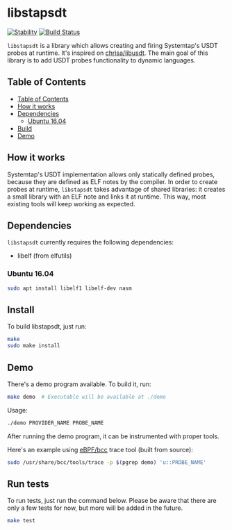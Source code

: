 # libstapsdt

[![Stability](https://img.shields.io/badge/version-unstable-lightgrey.svg?style=flat-square)](https://github.com/sthima/libstapsdt)
[![Build Status](https://img.shields.io/travis/sthima/libstapsdt/master.svg?style=flat-square)](https://travis-ci.org/sthima/libstapsdt)

`libstapsdt` is a library which allows creating and firing Systemtap's USDT
probes at runtime. It's inspired on
[chrisa/libusdt](https://github.com/chrisa/libusdt/). The main goal of this
library is to add USDT probes functionality to dynamic languages.

## Table of Contents

<!-- TOC depthFrom:2 depthTo:6 withLinks:1 updateOnSave:1 orderedList:0 -->

- [Table of Contents](#table-of-contents)
- [How it works](#how-it-works)
- [Dependencies](#dependencies)
	- [Ubuntu 16.04](#ubuntu-1604)
- [Build](#build)
- [Demo](#demo)

<!-- /TOC -->

## How it works

Systemtap's USDT implementation allows only statically defined probes, because
they are defined as ELF notes by the compiler. In order to create probes at
runtime, `libstapsdt` takes advantage of shared libraries: it creates a small
library with an ELF note and links it at runtime. This way, most existing tools
will keep working as expected.

## Dependencies

`libstapsdt` currently requires the following dependencies:

* libelf (from elfutils)

### Ubuntu 16.04

```bash
sudo apt install libelf1 libelf-dev nasm
```

## Install

To build libstapsdt, just run:

```bash
make
sudo make install
```

## Demo

There's a demo program available. To build it, run:

```bash
make demo  # Executable will be available at ./demo
```

Usage:

```bash
./demo PROVIDER_NAME PROBE_NAME
```

After running the demo program, it can be instrumented with proper tools.

Here's an example using [eBPF/bcc](https://github.com/iovisor/bcc) trace tool
(built from source):

```bash
sudo /usr/share/bcc/tools/trace -p $(pgrep demo) 'u::PROBE_NAME'
```

## Run tests

To run tests, just run the command below. Please be aware that there are only
a few tests for now, but more will be added in the future.

```bash
make test
```
